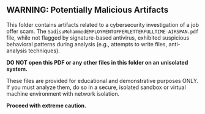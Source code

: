 ## WARNING: Potentially Malicious Artifacts

This folder contains artifacts related to a cybersecurity investigation of a job offer scam. The `SadisuMohammedEMPLOYMENTOFFERLETTERFULLTIME-AIRSPAN.pdf` file, while not flagged by signature-based antivirus, exhibited suspicious behavioral patterns during analysis (e.g., attempts to write files, anti-analysis techniques).

**DO NOT open this PDF or any other files in this folder on an unisolated system.**

These files are provided for educational and demonstrative purposes ONLY. If you must analyze them, do so in a secure, isolated sandbox or virtual machine environment with network isolation.

**Proceed with extreme caution.**

